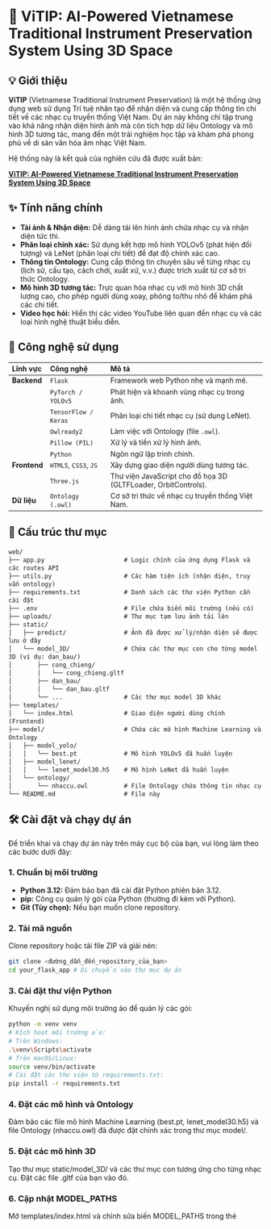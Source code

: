 # 🎼 ViTIP: AI-Powered Vietnamese Traditional Instrument Preservation System Using 3D Space

## 💡 Giới thiệu

**ViTIP** (Vietnamese Traditional Instrument Preservation) là một hệ thống ứng dụng web sử dụng Trí tuệ nhân tạo để nhận diện và cung cấp thông tin chi tiết về các nhạc cụ truyền thống Việt Nam. Dự án này không chỉ tập trung vào khả năng nhận diện hình ảnh mà còn tích hợp dữ liệu Ontology và mô hình 3D tương tác, mang đến một trải nghiệm học tập và khám phá phong phú về di sản văn hóa âm nhạc Việt Nam.

Hệ thống này là kết quả của nghiên cứu đã được xuất bản:

**[ViTIP: AI-Powered Vietnamese Traditional Instrument Preservation System Using 3D Space](https://link.springer.com/chapter/10.1007/978-3-031-60295-8_7)**

## ✨ Tính năng chính

* **Tải ảnh & Nhận diện:** Dễ dàng tải lên hình ảnh chứa nhạc cụ và nhận diện tức thì.
* **Phân loại chính xác:** Sử dụng kết hợp mô hình YOLOv5 (phát hiện đối tượng) và LeNet (phân loại chi tiết) để đạt độ chính xác cao.
* **Thông tin Ontology:** Cung cấp thông tin chuyên sâu về từng nhạc cụ (lịch sử, cấu tạo, cách chơi, xuất xứ, v.v.) được trích xuất từ cơ sở tri thức Ontology.
* **Mô hình 3D tương tác:** Trực quan hóa nhạc cụ với mô hình 3D chất lượng cao, cho phép người dùng xoay, phóng to/thu nhỏ để khám phá các chi tiết.
* **Video học hỏi:** Hiển thị các video YouTube liên quan đến nhạc cụ và các loại hình nghệ thuật biểu diễn.

## 🚀 Công nghệ sử dụng


| Lĩnh vực    | Công nghệ             | Mô tả                                      |
| :---------- | :-------------------- | :----------------------------------------- |
| **Backend** | `Flask`               | Framework web Python nhẹ và mạnh mẽ.         |
|             | `PyTorch / YOLOv5`    | Phát hiện và khoanh vùng nhạc cụ trong ảnh.  |
|             | `TensorFlow / Keras`  | Phân loại chi tiết nhạc cụ (sử dụng LeNet). |
|             | `Owlready2`           | Làm việc với Ontology (file `.owl`).        |
|             | `Pillow (PIL)`        | Xử lý và tiền xử lý hình ảnh.               |
|             | `Python`              | Ngôn ngữ lập trình chính.                   |
| **Frontend**| `HTML5`, `CSS3`, `JS` | Xây dựng giao diện người dùng tương tác.    |
|             | `Three.js`            | Thư viện JavaScript cho đồ họa 3D (GLTFLoader, OrbitControls). |
| **Dữ liệu** | `Ontology (.owl)`     | Cơ sở tri thức về nhạc cụ truyền thống Việt Nam. |

## 📁 Cấu trúc thư mục
```
web/
├── app.py                      # Logic chính của ứng dụng Flask và các routes API
├── utils.py                    # Các hàm tiện ích (nhận diện, truy vấn ontology)
├── requirements.txt            # Danh sách các thư viện Python cần cài đặt
├── .env                        # File chứa biến môi trường (nếu có)
├── uploads/                    # Thư mục tạm lưu ảnh tải lên
├── static/
│   ├── predict/                # Ảnh đã được xử lý/nhận diện sẽ được lưu ở đây
│   └── model_3D/               # Chứa các thư mục con cho từng model 3D (ví dụ: dan_bau/)
│       ├── cong_chieng/
│       │   └── cong_chieng.gltf
│       ├── dan_bau/
│       │   └── dan_bau.gltf
│       └── ...                 # Các thư mục model 3D khác
├── templates/
│   └── index.html              # Giao diện người dùng chính (Frontend)
├── model/                      # Chứa các mô hình Machine Learning và Ontology
│   ├── model_yolo/
│   │   └── best.pt             # Mô hình YOLOv5 đã huấn luyện
│   ├── model_lenet/
│   │   └── lenet_model30.h5    # Mô hình LeNet đã huấn luyện
│   └── ontology/
│       └── nhaccu.owl          # File Ontology chứa thông tin nhạc cụ
└── README.md                   # File này
```
## 🛠️ Cài đặt và chạy dự án

Để triển khai và chạy dự án này trên máy cục bộ của bạn, vui lòng làm theo các bước dưới đây:

### 1. Chuẩn bị môi trường

* **Python 3.12:** Đảm bảo bạn đã cài đặt Python phiên bản 3.12.
* **pip:** Công cụ quản lý gói của Python (thường đi kèm với Python).
* **Git (Tùy chọn):** Nếu bạn muốn clone repository.

### 2. Tải mã nguồn

Clone repository hoặc tải file ZIP và giải nén:

```bash
git clone <đường_dẫn_đến_repository_của_bạn>
cd your_flask_app # Di chuyển vào thư mục dự án
```

### 3. Cài đặt thư viện Python
Khuyến nghị sử dụng môi trường ảo để quản lý các gói:
```bash
python -m venv venv
# Kích hoạt môi trường ảo:
# Trên Windows:
.\venv\Scripts\activate
# Trên macOS/Linux:
source venv/bin/activate
# Cài đặt các thư viện từ requirements.txt:
pip install -r requirements.txt
```

### 4. Đặt các mô hình và Ontology
Đảm bảo các file mô hình Machine Learning (best.pt, lenet_model30.h5) và file Ontology (nhaccu.owl) đã được đặt chính xác trong thư mục model/.

### 5. Đặt các mô hình 3D
Tạo thư mục static/model_3D/ và các thư mục con tương ứng cho từng nhạc cụ. Đặt các file .gltf của bạn vào đó.

### 6. Cập nhật MODEL_PATHS
Mở templates/index.html và chỉnh sửa biến MODEL_PATHS trong thẻ <script> để khớp với tên lớp nhạc cụ và đường dẫn tới file .gltf của bạn. Để trống chuỗi ('') nếu không có mô hình 3D cho nhạc cụ đó.
```bash
const MODEL_PATHS = {
    'cong_chieng': '/static/model_3D/cong_chieng/cong_chieng.gltf',
    'dan_bau': '/static/model_3D/dan_bau/dan_bau.gltf',
    'dan_co': '/static/model_3D/dan_co/dan_co.gltf',
    'dan_da': '/static/model_3D/dan_da/dan_da.glt
    'dan_day': '', // Ví dụ: Chưa có model cho Đàn đáy
    // ... các ánh xạ khác
};
```

### 7. Chạy ứng dụng
```bash
python app.py
```
Ứng dụng sẽ bắt đầu chạy trên http://127.0.0.1:5000/. Mở trình duyệt và truy cập địa chỉ này để bắt đầu sử dụng hệ thống.

## ✍️ Hướng dẫn sử dụng
* **Truy cập ứng dụng:** Mở trình duyệt và truy cập http://127.0.0.1:5000/.
* **Tải ảnh lên:** Nhấp vào nút "Chọn ảnh" và chọn một hình ảnh chứa nhạc cụ truyền thống Việt Nam.
* **Nhận diện:** Nhấn nút "Tải lên & Nhận diện". Hệ thống sẽ xử lý và hiển thị kết quả.
* **Khám phá kết quả:**
Xem ảnh đã được nhận diện với các hộp giới hạn và tên nhạc cụ.
Đọc thông tin chi tiết về nhạc cụ từ Ontology.
Tương tác với mô hình 3D (nếu có): dùng chuột để xoay, kéo, và cuộn để phóng to/thu nhỏ.
Xem các video liên quan để hiểu sâu hơn về nhạc cụ và các loại hình nghệ thuật liên quan.
## Demo hệ thống

<div style="display: flex; flex-direction: column;  justify-content: center; align-content: center; align-items: center; gap: 10px; ">
    <img src="images/upload_image.png" alt="Giao diện hệ thống - Đàn Nguyệt" style="border-radius: 8px;">
    <img src="images/detect_info.png" alt="Ví dụ mô hình 3D hoặc kết quả dự đoán" style=" border-radius: 8px;">
    <img src="images/detect_info2.png" alt="Ví dụ mô hình 3D hoặc kết quả dự đoán" style=" border-radius: 8px;">
</div>


## ⚙️ Tùy chỉnh & Phát triển

* **Mở rộng nhạc cụ:** Huấn luyện thêm các mô hình ML với dữ liệu mới, cập nhật Ontology và thêm các mô hình 3D tương ứng.
* **Cải thiện UI/UX:** Tùy chỉnh file index.html và CSS để nâng cao trải nghiệm người dùng.
* **Tối ưu hóa hiệu suất:** Sử dụng các công cụ như gltf-pipeline để nén và tối ưu hóa các mô hình 3D.

## 🤝 Đóng góp

Mọi đóng góp để cải thiện dự án đều được chào đón! Vui lòng tạo một Issue hoặc Pull Request trên GitHub.

## Tác giả

- [@truongthanhma](https://github.com/truongthanhma)
- [@hieu10-06](https://github.com/hieu10-06)
- [@Michael-Ngn](https://github.com/Michael-Ngn)
- [@imxuan03](https://github.com/imxuan03)


